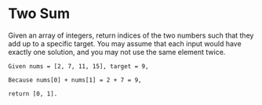 # Two Sum

 Given an array of integers, return indices of the two numbers such that they add up to a specific target.
You may assume that each input would have exactly one solution, and you may not use the same element twice.

````
Given nums = [2, 7, 11, 15], target = 9,

Because nums[0] + nums[1] = 2 + 7 = 9,

return [0, 1].
